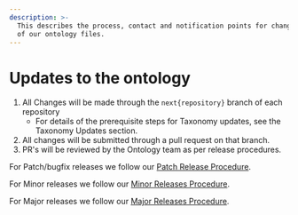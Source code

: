 ```yaml
---
description: >-
  This describes the process, contact and notification points for changes to any
  of our ontology files.
---
```


# Updates to the ontology

1. All Changes will be made through the `next{repository}` branch of each repository
   * For details of the prerequisite steps for Taxonomy updates, see the Taxonomy Updates section.
2. All changes will be submitted through a pull request on that branch.
3. PR's will be reviewed by the Ontology team as per release procedures.&#x20;

For Patch/bugfix releases we follow our [Patch Release Procedure](patch-releases-procedure.md).

For Minor releases we follow our [Minor Releases Procedure](minor-releases-procedure.md).

For Major releases we follow our [Major Releases Procedure](major-releases-procedure.md).
